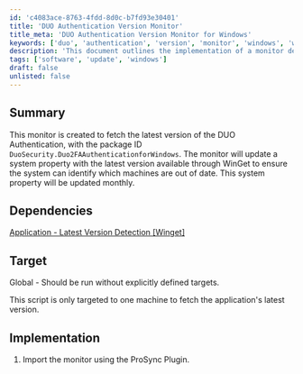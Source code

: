```yaml
---
id: 'c4083ace-8763-4fdd-8d0c-b7fd93e30401'
title: 'DUO Authentication Version Monitor'
title_meta: 'DUO Authentication Version Monitor for Windows'
keywords: ['duo', 'authentication', 'version', 'monitor', 'windows', 'winget']
description: 'This document outlines the implementation of a monitor designed to fetch the latest version of DUO Authentication for Windows. It updates a system property with the latest version available through WinGet, allowing systems to identify outdated installations. The monitor is intended for global use and updates monthly.'
tags: ['software', 'update', 'windows']
draft: false
unlisted: false
---
```


## Summary

This monitor is created to fetch the latest version of the DUO Authentication, with the package ID `DuoSecurity.Duo2FAAuthenticationforWindows`. The monitor will update a system property with the latest version available through WinGet to ensure the system can identify which machines are out of date. This system property will be updated monthly.

## Dependencies

[Application - Latest Version Detection [Winget]](<../scripts/Application - Latest Version Detection Winget.md>)

## Target

Global - Should be run without explicitly defined targets.

This script is only targeted to one machine to fetch the application's latest version.

## Implementation

1. Import the monitor using the ProSync Plugin.

